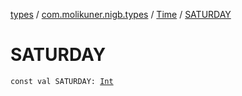 [types](../../index.md) / [com.molikuner.nigb.types](../index.md) / [Time](index.md) / [SATURDAY](./-s-a-t-u-r-d-a-y.md)

# SATURDAY

`const val SATURDAY: `[`Int`](https://kotlinlang.org/api/latest/jvm/stdlib/kotlin/-int/index.html)